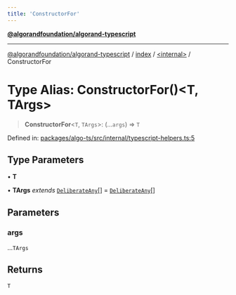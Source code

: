```yaml
---
title: 'ConstructorFor'
---
```


[**@algorandfoundation/algorand-typescript**](../../../README.md)

---

[@algorandfoundation/algorand-typescript](../../../README.md) / [index](../../README.md) / [\<internal\>](../README.md) / ConstructorFor

# Type Alias: ConstructorFor()\<T, TArgs\>

> **ConstructorFor**\<`T`, `TArgs`\>: (...`args`) => `T`

Defined in: [packages/algo-ts/src/internal/typescript-helpers.ts:5](https://github.com/algorandfoundation/puya-ts/blob/main/packages/algo-ts/src/internal/typescript-helpers.ts#L5)

## Type Parameters

• **T**

• **TArgs** _extends_ [`DeliberateAny`](DeliberateAny.md)[] = [`DeliberateAny`](DeliberateAny.md)[]

## Parameters

### args

...`TArgs`

## Returns

`T`
